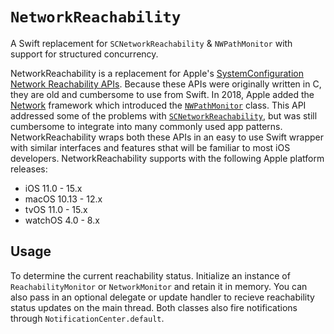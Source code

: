 # ``NetworkReachability``

A Swift replacement for `SCNetworkReachability` & `NWPathMonitor` with support for structured concurrency.

NetworkReachability is a replacement for Apple's [SystemConfiguration](https://developer.apple.com/documentation/systemconfiguration) [Network Reachability APIs](https://developer.apple.com/documentation/systemconfiguration/scnetworkreachability?language=swift). Because these APIs were originally written in C, they are old and cumbersome to use from Swift. In 2018, Apple added the [Network](https://developer.apple.com/documentation/network) framework which introduced the [`NWPathMonitor`](https://developer.apple.com/documentation/network/nwpathmonitor) class. This API addressed some of the problems with [`SCNetworkReachability`](https://developer.apple.com/documentation/systemconfiguration/scnetworkreachability?language=swift), but was still cumbersome to integrate into many commonly used app patterns. NetworkReachability wraps both these APIs in an easy to use Swift wrapper with similar interfaces and features sthat will be familiar to most iOS developers.
NetworkReachability supports with the following Apple platform releases:

* iOS 11.0 - 15.x
* macOS 10.13 - 12.x
* tvOS 11.0 - 15.x
* watchOS 4.0 - 8.x

## Usage

To determine the current reachability status. Initialize an instance of ``ReachabilityMonitor`` or ``NetworkMonitor`` and retain it in memory. You can also pass in an optional delegate or update handler to recieve reachability status updates on the main thread. Both classes also fire notifications through `NotificationCenter.default`.
